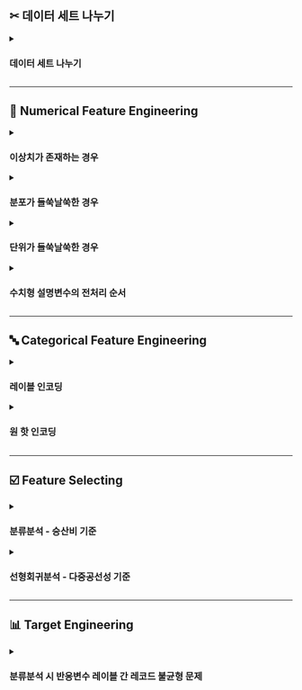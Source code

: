 ## ✂︎ 데이터 세트 나누기

<details><summary><h3>데이터 세트 나누기</h3></summary>

![데이터 세트 나누기](https://miro.medium.com/max/1400/0*DKB-pJy7-G6gEkM-)

- **목적 : 인스턴스 훈련에 사용할 데이터 세트와 성능 평가에 사용할 데이터 세트를 구분하기 위함**
    
- **용도**
    - **훈련용(train)** : 인스턴스 훈련(혹은 학습) 용도
    - **검증용(validation)** : 과적합을 충분히 방지하여 훈련을 중단해도 무방한지 판단 용도
    - **평가용(test)** : 인스턴스 성능 평가 용도로서 훈련 시 사용되지 않은 레코드

- **사용 방법**

    ```
    from sklearn.model_selection import train_test_split

    # 데이터 세트를 설명변수 조합 X와 반응변수 y로 구분함
    X = df.drop(columns = [target])
    y = df[[target]]

    # 데이터 세트를 훈련용과 평가용으로 분리함
    # 훈련용 데이터 세트를 (X_train, y_train), 평가용 데이터 세트를 (X_test, y_test)에 할당함
    X_train, X_test, y_train, y_test = train_test_split(X, y)
    ```

- **주요 하이퍼파라미터**
    - `random_state = None`

    - `test_size = 0.25` : 전체 데이터 세트 대비 평가용 데이터 세트의 비중
    
    - `shuffle = True` : 훈련용과 평가용으로 분리하기 전에 레코드를 무작위로 섞을 것인가
    
    - `stratify = None` : 범주의 비율을 훈련용과 평가용에도 유지할 범주형 변수 목록
        - 분류분석 시 반응변수에 대하여 설정할 것을 권장함

</details>

---

## 🔢 Numerical Feature Engineering

<details><summary><h3>이상치가 존재하는 경우</h3></summary>

- **이상치(Outlier)**
    - **정의 : 관측된 데이터의 범위에서 지나치게 벗어나 값이 매우 크거나 작은 값**

    - **이상치의 판별**
        - 제1사분위수와 제3사분위수가 상식과 부합하지 않는다면 데이터 세트가 잘못된 것으로 판단함
        - boxplot 등 분포 시각화 툴을 활용하여 이상치 존재 가능성 여부를 확인함
        - 이상치가 존재할 가능성이 있다고 판단되면 이상치 탐지 기법을 통해 이상치를 규정하고 처리함

    - **이상치의 탐지 : Turkey Fence 기법**
        - 정의 : 사분위 범위(InterQuartile Range; IQR)을 활용하여 이상치를 판별하는 기법
            - **사분위 범위(IQR)** : 제3사분위수(Q3) - 제1사분위수(Q1)

        - 이상치를 상한값을 초과하거나 하한값에 미달한 값으로 규정함
            - **하한값(lower_value)** : $Q1-IQR \times 1.5$
            - **상한값(upper_value)** : $Q3+IQR \times 1.5$

    - **이상치의 처리 : 통상적으로는 상한값 및 하한값으로 대체함**

- **사용 방법**

    ```
    from sklearn.preprocessing import RobustScaler
    
    col = "이상치를 처리할 컬럼명"
    before_scaled = X[[col]]

    # Turkey Fence 기법에 기반한 이상치 탐지 및 처리기 RobustScaler 인스턴스 생성
    scaler = RobustScaler()

    # 이상치 탐지
    scaler.fit(before_scaled)

    # 이상치 처리
    after_scaled = scaler.transform(before_scaled)

    # 이상치 처리 전후 비교
    before_scaled = before_scaled.rename(columns = {col : "before"})
    after_scaled = after_scaled.rename(columns = {col : "after"})
    scale_df = pd.concat([before_scaled, after_scaled], axis = 1)

    print(scale_df)
    ```

- **다음을 통해 스케일러의 정보를 확인할 수 있음**
    - `center_` : 중앙값
    - `scale_` : 사분위 범위

</details>

<details><summary><h3>분포가 들쑥날쑥한 경우</h3></summary>

- **표준화(Standardization)**

    ![stanard](https://user-images.githubusercontent.com/116495744/222760130-bdcce494-0d8b-407c-8859-6ab6524b6127.jpg)

    ### $$x_{new}=\frac{x_i-mean(x)}{std(x)}$$

    - 정의 : 값의 분포를 평균이 0, 분산이 1인 표준정규분포(가우시안 정규 분포) 형태로 변환함
    - 목적 : 모든 설명변수의 형태를 통계 분석의 가정에 부합하는 형태로 변환함

- **사용 방법**

    ```
    from sklearn.preprocessing import StandardScaler
    
    col = "표준화할 컬럼명"
    before_scaled = X[[col]]

    # 표준화 처리기 StandardScaler 인스턴스 생성
    scaler = StandardScaler()

    # 평균 및 분산 탐색
    scaler.fit(before_scaled)

    # 표준화
    after_scaled = scaler.transform(before_scaled)

    # 표준화 전후 비교
    before_scaled = before_scaled.rename(columns = {col : "before"})
    after_scaled = after_scaled.rename(columns = {col : "after"})
    scale_df = pd.concat([before_scaled, after_scaled], axis = 1)

    print(scale_df)
    ```

</details>

<details><summary><h3>단위가 들쑥날쑥한 경우</h3></summary>

- **정규화(Normalization)**

    ![minmax](https://user-images.githubusercontent.com/116495744/222760155-d4fc55ff-3959-4b12-9acb-577c632ad958.jpg)

    ### $$x_{new}=\frac{x_i-min(x)}{max(x)-min(x)}$$

    - 정의 : 값의 범위를 특정하고 모든 설명변수의 분포를 해당 범위로 확대 혹은 축소함
    - 목적 : 모든 설명변수의 크기를 통일하여 설명변수 간 상대적 크기가 주는 영향력을 최소화함

- **사용 방법**

    ```
    from sklearn.preprocessing import MinMaxScaler
    
    col = "정규화할 컬럼명"
    before_scaled = X[[col]]

    # 정규화 처리기 MinMaxScaler 인스턴스 생성
    scaler = MinMaxScaler()

    # 최대최소 변환을 위한 분포 탐색
    scaler.fit(before_scaled)

    # 정규화
    after_scaled = scaler.transform(before_scaled)

    # 정규화 전후 비교
    before_scaled = before_scaled.rename(columns = {col : "before"})
    after_scaled = after_scaled.rename(columns = {col : "after"})
    scale_df = pd.concat([before_scaled, after_scaled], axis = 1)

    print(scale_df)
    ```

</details>

<details><summary><h3>수치형 설명변수의 전처리 순서</h3></summary>

![스케일링 비교](https://miro.medium.com/max/1400/1*0Ox-p57oxfmaVSaJyJWyPg.png)

- **`RobustScaler` 👉  `StandardScaler` 👉 `MinMaxScaler` 순을 권장함**

    - 이상치가 존재할 경우 정규화에 따른 성능 개선 효과가 미미함
    - 정규화 이후 표준화를 하는 경우 설명변수별 범위가 재조정될 가능성이 있음

</details>

---

## 🔤 Categorical Feature Engineering

<details><summary><h3>레이블 인코딩</h3></summary>

- **Label Encoding : 고유값의 자료형을 문자형에서 숫자형으로 변환하는 절차**
    - 범주형 변수의 고유값(unique)은 대개 문자열(str) 형태를 띠고 있음
    - 하지만 Machine Learning Algorithm 은 숫자형만을 인식하고 처리하도록 설계되어 있음
    - 따라서 범주형 변수의 고유값을 숫자로 매칭하는 절차가 선행되어야 함

- **사용 방법**

    ```
    from sklearn.preprocessing import LabelEncoder

    col = "인코딩할 컬럼명"
    before_encoded = X[[col]]

    # 레이블 인코더 LabelEncoder 인스턴스 생성
    label = LabelEncoder()

    # 범주 탐색
    label.fit(before_encoded)

    # 레이블 인코딩
    after_label = label.transform(before_encoded)
    
    # 레이블 인코딩 전후 비교
    before_encoded = before_encoded.rename(columns = {col : "before"})
    after_label = after_label.rename(columns = {col : "label"})
    encode_df = pd.concat([before_encoded, after_label], axis = 1)

    print(encode_df)
    ```

- **다음을 통해 레이블 인코더의 정보를 확인할 수 있음**
    - `classes_` : 숫자별 매칭되어 있는 범주명
    - `inverse_transform(xs)` : 벡터 $xs$에 대하여 그 원소들을 순차로 역인코딩한 벡터를 반환함

</details>

<details><summary><h3>원 핫 인코딩</h3></summary>

- **One-Hot Encoding : 다항범주형 변수를 n개의 이항범주형 변수로 분할하는 절차**
    - 범주형 변수 혹은 질적 변수는 그 값들을 양적 측면에서 차이점을 비교할 수 없는 변수임
    - 따라서 실질적으로는 수치형 변수 혹은 양적 변수로서의 성질을 가지지 않음
    - 하지만 Machine Learning Algorithm 은 레이블 인코딩한 범주형 변수를 수치형 변수로서 인식하고 범주를 양적 측면에서 고려함
    - 따라서 범주형 변수로서의 성질을 보존하기 위해 다항범주형 변수 1개를 그 고유값별로 이진범주형 변수 n개로 분할함

- **사용 방법**

    ```
    from sklearn.preprocessing import OneHotEncoder

    # 원 핫 인코더 OneHotEncoder 인스턴스 생성
    oht = OneHotEncoder()

    # 레이블 인코딩한 3차원 행렬 after_label을 2차원 벡터로 변환
    before_oht = after_label.reshape(-1, 1)

    # 범주 탐색
    oht.fit(before_oht)

    # 원 핫 인코딩
    after_oht = oht.transform(before_oht)

    # 결과를 희소행렬 형태에서 밀집행렬 형태로 변환
    after_oht = after_oht.toarray()

    # 결과를 행렬 형태에서 데이터프레임 형태로 변환
    after_oht = pd.DataFrame(after_oht, columns = label.classes_)

    # 원 핫 인코딩 전후 비교
    encode_df = pd.concat([before_encoded, after_oht], axis = 1)

    print(encode_df)
    ```

- **다음을 통해 레이블 인코더의 정보를 확인할 수 있음**
    - `classes_` : 숫자별 매칭되어 있는 범주명
    - `inverse_transform(xs)` : 행렬 $xs$에 대하여 그 원소들을 순차로 역인코딩한 행렬을 반환함

</details>

---

## ☑️ Feature Selecting

<details><summary><h3>분류분석 - 승산비 기준</h3></summary>

- **승산비의 이해**
    - **승산(odds)**
        - 이항범주형 반응변수에 대하여 반응하지 않을 가능성($1-p$) 대비 반응할 가능성($p$)
        - 반응변수가 반응할 가능성이 반응하지 않을 가능성보다 몇 배 높은가
        - 반응변수가 반응할 가능성을 $p$ 라고 했을 때, 승산 $odds$ 는 다음과 같음
        
        ### $$odds=\frac{p}{1-p}$$

    - **승산비(Oods Ratio; OR)**
        - 이항범주형 반응변수 y와 이항범주형 설명변수 x에 대하여 x의 변동에 따른 y의 반응
        
        - 설명변수가 참일 때 반응변수가 반응할 가능성이 거짓일 때보다 몇 배 높은가
        
        - 이항범주형 반응변수 y와 이항범주형 설명변수 x에 대하여 다음과 같이 가정하자
            - x가 참일 때 y가 반응할 확률 : $a$
            - x가 참일 때 y가 반응하지 않을 확률 : $b$
            - x가 거짓일 때 y가 반응할 확률 : $c$
            - x가 거짓일 때 y가 반응하지 않을 확률 : $d$
            - $a+b+c+d=1$
        
        - x에 대한 y의 승산비 $OR$ 은 다음과 같음
        
        ### $$OR=\frac{a/b}{c/d}$$
    
    - **승산비의 해석**
        - $OR \approx 1$ : 해당 설명변수와 반응변수 간 상관관계가 유의미하지 않다고 판단함
        - $OR < 1$ : 해당 설명변수와 반응변수 간 음의 상관관계가 있다고 판단함
        - $OR > 1$ : 해당 설명변수와 반응변수 간 양의 상관관계가 있다고 판단함

- **로지스틱 회귀식의 가중치의 이해**
    - 단순회귀분석 하의 로지스틱 회귀식은 다음과 같음

    ### $$ln(\frac{p}{1-p})=w_0+wX$$
    
    - 이항범주형 반응변수 y와 이항범주형 설명변수 X에 대하여 다음과 같이 가정하자
        - x가 참일 때 y가 반응할 확률 : $a$
        - x가 참일 때 y가 반응하지 않을 확률 : $b$
        - x가 거짓일 때 y가 반응할 확률 : $c$
        - x가 거짓일 때 y가 반응하지 않을 확률 : $d$
        - $a+b+c+d=1$

    - X가 참(1)일 때의 회귀식은 다음과 같음
    
    ### $$ln(\frac{a}{b})=w_0+w$$

    - X가 거짓(0)일 때의 회귀식은 다음과 같음

    ### $$ln(\frac{c}{d})=w_0$$

    - 두 회귀식을 빼면 다음과 같음

    ### $$ln(\frac{a/b}{c/d})=w$$

    - 따라서 X에 대한 y의 승산비와 X의 가중치 w 간에는 다음의 관계가 성립함

    ### $$ln(\frac{a/b}{c/d})=w$$

- **결론**
    - 승산비의 신뢰구간에 1이 존재하는 경우 해당 설명변수의 변동이 반응변수에 미치는 영향력이 유의미하지 않다고 판단함
    - 즉, 로지스틱 회귀식에서 임의의 설명변수 x의 가중치 $w$ 를 지수로 가지는 지수함수 $f(w)=e^w$ 의 값에 대하여
    - 그 신뢰구간에 1이 존재하는 경우 해당 설명변수가 반응변수에 미치는 영향력이 유의미하지 않다고 판단함

- **사용 방법**

    ```
    from sklearn.linear_model import LogisticRegression
    import scipy.stats as st

    # 로지스틱 회귀 알고리즘 인스턴스 생성
    lg_clf = LogisticRegression()

    # 로지스틱 회귀분석 수행
    lg_clf.fit(X, y)

    # 설명변수, 가중치, 승산비 정보를 담은 데이터프레임 or_df 생성
    features = list(lg_clf.feature_names_in_)
    weights = list(lg_clf.coef_)
    odds_ratio = [np.exp(weights[i]) for i in range(weights)]

    or_dict = {
        'feature' : features,
        'weight' : weights,
        'or' : odds_ratio
    }

    or_df = pd.DataFrame(or_dict, index = 'feature')

    # 신뢰수준 설정
    i = 0.95

    # 95% 신뢰수준 하에서 설명변수별 승산비의 신뢰구간 확인
    # or_df에 승산비의 최소치와 최대치 정보를 담은 칼럼 추가
    or_min_list = []
    or_max_list = []

    for feature in features :
        ci = st.norm.interval(
                alpha = i, 
                loc = or_df.loc[feature, 'or'], 
                scale = st.sem(X[feature])
                )
        
        or_min_list.append(ci[0])
        or_max_list.append(ci[1])
    
    or_df['or_min'] = or_min_list
    or_df['or_max'] = or_max_list

    # 신뢰구간에 1이 포함되어 있는지 확인
    # or_df에 신뢰구간에 1 포함 여부 정보를 담은 칼럼 추가
    drop_list = []

    for feature in features :
        if (or_df.loc[feature, 'or_min'] <= 1) and (or_df.loc[feature, 'or_max'] >= 1) : drop_list.append(True)
        else : drop_list.append(False)
    
    or_df['drop'] = drop_list

    print(or_df)
    ```

</details>

<details><summary><h3>선형회귀분석 - 다중공선성 기준</h3></summary>

- **다중공선성(Multicollinearity)**
    - **정의**
        - 임의의 독립변수가 종속변수에 대하여 제공하는 정보가 다른 독립변수들이 제공하는 정보에 대하여 가지는 의존성
        - 임의의 독립변수가 다중공선성이 높다면, 해당 독립변수가 제공하는 정보를 다른 독립변수들이 제공하는 정보만으로 유추할 수 있다고 판단함

    - **다중공선성의 판단**
        - **피어슨 상관계수를 통한 판단**
            - 피어슨 상관계수를 통해 설명변수 간 상관관계를 측정함
            - 둘 사이에 상관관계가 유의미하게 측정되면 다중공선성이 있다고 판단함
            - 단, 상관관계가 유의미하다고 판단하는 일정한 기준이 없음

        - **분산팽창계수(Variance Inflation Factor; VIF)를 통한 판단**
            - 다중공선성을 측정한 수치로서 그 값이 높을수록 다중공선성이 높다고 판단함
            - 통상적으로는 10을 초과하는 경우 다중공선성이 높은 편이라고 여김
        
        - **피어슨 상관계수와 분산팽창계수 비교**
            - 피어슨 상관계수는 두 변수 간 상관관계 측정에 초점을 맞춤
            - 분산팽창계수는 한 변수의 다른 변수들에 대한 의존성 측정에 초점을 맞춤
            - 따라서 분산팽창계수가 다중공선성을 판단하기에 보다 적합한 지표임
        
    - **다중공선성의 처리**
        - **피어슨 상관계수를 통한 설명변수 간 의존성 확인**
            - 일차적으로 피어슨 상관계수를 통해 다중공선성이 의심되는 변수 및 해당 변수가 의존하고 있을 것으로 의심되는 변수를 확인함
        
        - **분산팽창계수를 통한 설명변수 선별**
            - 이차적으로 분산팽창계수를 통해 다중공선성이 가장 높다고 판단된 변수를 삭제함
            - 모든 설명변수의 분산팽창계수가 10 미만이 될 때까지 반복함

- **설명변수 간 피어슨 상관계수 시각화**

    - **히트맵**

        ```
        import matplotlib.pyplot as plt
        import seaborn as sns
        %matplotlib inline

        # 설명변수 세트 X의 각 컬럼에 대하여 피어슨 상관계수 계산
        X_corr = X.astype(float).corr()

        # 히트맵 크기 설정
        plt.figure(figsize = (25, 12))

        # 팔레트 설정
        colormap = plt.cm.Reds

        # 히트맵 그리기
        sns.heatmap(
            X_corr,
            cmap = colormap,
            linewidths = 0.01, 
            linecolor = 'white', 
            vmax = 1.0, 
            vmin = -1.0,
            square = True,
            annot = True, 
            annot_kws = {"size" : 12}
            )

        plt.show()
        ```

    - **산점도**

        ```
        import matplotlib.pyplot as plt
        import seaborn as sns
        %matplotlib inline

        # 산점도 크기 설정
        plt.figure(figsize = (30, 30))

        # 산점도 그리기
        sns.pairplot(X)

        plt.show()
        ```

- **분산팽창계수를 통한 변수 선별**

    ```
    from statsmodels.stats.outliers_influence import variance_inflation_factor

    # 분산팽창계수 임계값 설정
    i = 10
    
    # 모든 설명변수의 분산팽창계수가 i 미만이 될 때까지 분산팽창계수가 가장 높은 설명변수를 제거하는 과정을 반복함
    while True :
        vif = pd.DataFrame()
        vif['feature'] = X.columns
        vif['VIF'] = [variance_inflation_factor(X.values, i) for i in range(X.shape[1])]
        vif_max = vif['VIF'].max()
        vif_max_col = vif[vif['VIF'] == vif_max].loc[:, 'feature']
        
        if vif_max >= i : X = X.drop(vif_max_col, axis = 1)
        else : break

    # 최종 설명변수들의 분산팽창계수 확인
    print(vif)

    # 설명변수 확인
    print(X)
    ```

</details>

---

## 📊 Target Engineering

<details><summary><h3>분류분석 시 반응변수 레이블 간 레코드 불균형 문제</h3></summary>

- **사용 방법**

    ```
    from imblearn.over_sampling import SMOTE

    # smote 인스턴스 생성
    sm = SMOTE(random_state = 121)

    # 레코드가 부족한 범주 복제
    X_train_over, y_train_over = sm.fit_resample(X_train, y_train)

    print(f'SMOTE 적용 전 학습용 피처/레이블 데이터 세트 : {X_train.shape}, {y_train.shape}')
    print(f'SMOTE 적용 후 학습용 피처/레이블 데이터 세트 : {X_train_over.shape}, {y_train_over.shape}')
    ```

</details>